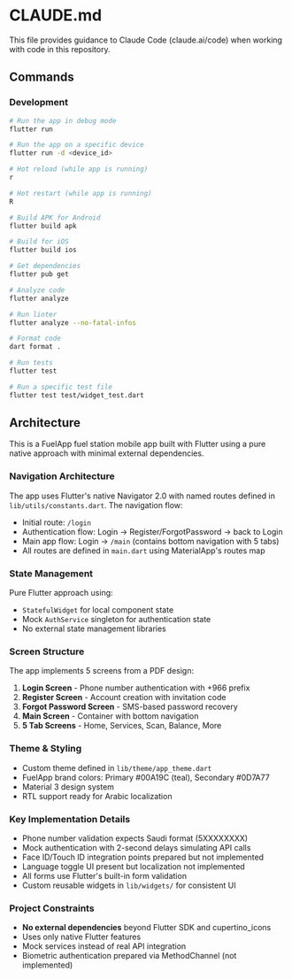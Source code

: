 # CLAUDE.md

This file provides guidance to Claude Code (claude.ai/code) when working with code in this repository.

## Commands

### Development
```bash
# Run the app in debug mode
flutter run

# Run the app on a specific device
flutter run -d <device_id>

# Hot reload (while app is running)
r

# Hot restart (while app is running)
R

# Build APK for Android
flutter build apk

# Build for iOS
flutter build ios

# Get dependencies
flutter pub get

# Analyze code
flutter analyze

# Run linter
flutter analyze --no-fatal-infos

# Format code
dart format .

# Run tests
flutter test

# Run a specific test file
flutter test test/widget_test.dart
```

## Architecture

This is a FuelApp fuel station mobile app built with Flutter using a pure native approach with minimal external dependencies.

### Navigation Architecture
The app uses Flutter's native Navigator 2.0 with named routes defined in `lib/utils/constants.dart`. The navigation flow:
- Initial route: `/login` 
- Authentication flow: Login → Register/ForgotPassword → back to Login
- Main app flow: Login → `/main` (contains bottom navigation with 5 tabs)
- All routes are defined in `main.dart` using MaterialApp's routes map

### State Management
Pure Flutter approach using:
- `StatefulWidget` for local component state
- Mock `AuthService` singleton for authentication state
- No external state management libraries

### Screen Structure
The app implements 5 screens from a PDF design:
1. **Login Screen** - Phone number authentication with +966 prefix
2. **Register Screen** - Account creation with invitation code
3. **Forgot Password Screen** - SMS-based password recovery
4. **Main Screen** - Container with bottom navigation
5. **5 Tab Screens** - Home, Services, Scan, Balance, More

### Theme & Styling
- Custom theme defined in `lib/theme/app_theme.dart`
- FuelApp brand colors: Primary #00A19C (teal), Secondary #0D7A77
- Material 3 design system
- RTL support ready for Arabic localization

### Key Implementation Details
- Phone number validation expects Saudi format (5XXXXXXXX)
- Mock authentication with 2-second delays simulating API calls
- Face ID/Touch ID integration points prepared but not implemented
- Language toggle UI present but localization not implemented
- All forms use Flutter's built-in form validation
- Custom reusable widgets in `lib/widgets/` for consistent UI

### Project Constraints
- **No external dependencies** beyond Flutter SDK and cupertino_icons
- Uses only native Flutter features
- Mock services instead of real API integration
- Biometric authentication prepared via MethodChannel (not implemented)